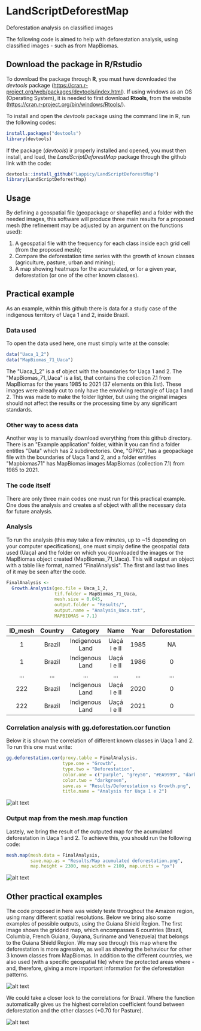 # LandScriptDeforestMap
Deforestation analysis on classified images

The following code is aimed to help with deforestation analysis, using classified images - such as from MapBiomas.

## Download the package in R/Rstudio

To download the package through **R**, you must have downloaded the *devtools* package (https://cran.r-project.org/web/packages/devtools/index.html). If using windows as an OS (Operating System), it is needed to first download **Rtools**, from the website (https://cran.r-project.org/bin/windows/Rtools/).

To install and open the *devtools* package using the command line in R, run the following codes:
```r
install.packages("devtools")
library(devtools)
```
If the package (*devtools*) ir properly installed and opened, you must then install, and load, the *LandScriptDeforestMap* package through the github link with the code:
```r
devtools::install_github("Lappicy/LandScriptDeforestMap")
library(LandScriptDeforestMap)
```

## Usage
By defining a geospatial file (geopackage or shapefile) and a folder with the needed images, this software will produce three main results for a proposed mesh (the refinement may be adjusted by an argument on the functions used):
1. A geospatial file with the frequency for each class inside each grid cell (from the proposed mesh);
2. Compare the deforestation time series with the growth of known classes (agriculture, pasture, urban and mining);
3. A map showing heatmaps for the acumulated, or for a given year, deforestation (or one of the other known classes).

## Practical example
As an example, within this github there is data for a study case of the indigenous territory of Uaça 1 and 2, inside Brazil.

### Data used
To open the data used here, one must simply write at the console:
```r
data("Uaca_1_2")
data("MapBiomas_71_Uaca")
```

The "Uaca_1_2" is a sf object with the boundaries for Uaça 1 and 2. The "MapBiomas_71_Uaca" is a list, that contains the collection 7.1 from MapBiomas for the years 1985 to 2021 (37 elements on this list). These images were already cut to only have the envolving rectangle of Uaça 1 and 2. This was made to make the folder lighter, but using the original images should not affect the results or the processing time by any significant standards.

### Other way to acess data
Another way is to manually download everything from this github directory. There is an "Example application" folder, within it you can find a folder entitles "Data" which has 2 subdirectories. One, "GPKG", has a geopackage file with the boundaries of Uaça 1 and 2, and a folder entitles "Mapbiomas71" has MapBiomas images MapBiomas (collection 7.1) from 1985 to 2021.

### The code itself
There are only three main codes one must run for this practical example. One does the analysis and creates a sf object with all the necessary data for future analysis. 

### Analysis
To run the analysis (this may take a few minutes, up to ~15 depending on your computer specifications), one must simply define the geospatial data used (Uaça) and the folder on which you downloaded the images or the MapBiomas object created (MapBiomas_71_Uaca). This will output an object with a table like format, named "FinalAnalysis". The first and last two lines of it may be seen after the code.
```r
FinalAnalysis <-
  Growth.Analysis(geo.file = Uaca_1_2,
                  tif.folder = MapBiomas_71_Uaca,
                  mesh.size = 0.045,
                  output.folder = "Results/",
                  output.name = "Analysis_Uaca.txt",
                  MAPBIOMAS = 7.1)
```

| ID_mesh |	Country | Category | Name | Year | Deforestation | Reforestation | Growth_Urban | Growth_Mining | Growth_Pasture | Growth_Agriculture | Forest | NonForest | Water | Others | Urban | Mining | Pasture | Agriculture | 0 | 11 | 12 | 15 | 3 | 33 | 4 | 41 |
| :----------: | :----------: | :--------------------: | :--------------------: | :----------: | :----------: | :----------: | :----------: | :----------: | :----------: | :----------: | :----------: | :----------: | :----------: | :----------: | :----------: | :----------: | :----------: | :----------: | :----------: | :----------: | :----------: | :----------: | :----------: | :----------: | :----------: | :----------: |
| 1	| Brazil | Indigenous Land | Uaçá I e II | 1985 | NA | NA | NA | NA | NA | NA | 10.6983 | 0 | 0 | 0 | 0 | 0 | 0 | 0 | NA | NA | NA | NA | 10.6983 | NA | NA | NA |
| 1 |	Brazil | Indigenous Land | Uaçá I e II | 1986 | 0 | 0 | 0 | 0 | 0 | 0 | 10.6983 | 0 | 0 | 0 | 0 | 0 | 0 | 0 | NA | NA | NA | NA | 10.6983 | NA | NA | NA |
| ... | ... | ... | ... | ... | ... | ... | ... | ... | ... | ... | ... | ... | ... | ... | ... | ... | ... | ... | ... | ... | ... | ... | ... | ... | ... | ... |
| 222 | Brazil | Indigenous Land |	Uaçá I e II |	2020 | 0 | 0 | 0 | 0 | 0 | 0 | 0.1008 | 0.234 | 0 | 0 | 0 | 0 | 0 | 0 | NA | NA | 0.234 | NA | 0.1008 | NA | NA | NA |
| 222 | Brazil | Indigenous Land |	Uaçá I e II |	2021 | 0 | 0 | 0 | 0 | 0 | 0 | 0.1008 | 0.234 | 0 | 0 | 0 | 0 | 0 | 0 | NA | NA | 0.234 | NA | 0.1008 | NA | NA | NA |

### Correlation analysis with gg.deforestation.cor function
Below it is shown the correlation of different known classes in Uaça 1 and 2. To run this one must write:
```r
gg.deforestation.cor(proxy.table = FinalAnalysis,
                     type.one = "Growth",
                     type.two = "Deforestation",
                     color.one = c("purple", "grey50", "#EA9999", "darkorange"),
                     color.two = "darkgreen",
                     save.as = "Results/Deforestation vs Growth.png",
                     title.name = "Analysis for Uaça 1 e 2")
```
![alt text](https://github.com/Lappicy/DeforestMapBiomas/blob/main/Example%20application/Results/Deforestation%20vs%20Growth.png?raw=true)

### Output map from the mesh.map function
Lastely, we bring the result of the outputed map for the acumulated deforestation in Uaça 1 and 2. To achieve this, you should run the following code:
```r
mesh.map(mesh.data = FinalAnalysis,
         save.map.as = "Results/Map acumulated deforestation.png",
         map.height = 2300, map.width = 2100, map.units = "px")
```
![alt text](https://github.com/Lappicy/DeforestMapBiomas/blob/main/Example%20application/Results/Map%20acumulated%20deforestation.png?raw=true)

## Other practical examples
The code proposed in here was widely teste throughout the Amazon region, using many different spatial resolutions. Below we bring also some examples of possible outputs, using the Guiana Shield Region. The first image shows the gridded map, which encompasses 6 countries (Brazil, Columbia, French Guiana, Guyana, Suriname and Venezuela) that belongs to the Guiana Shield Region. We may see through this map where the deforestation is more agressive, as well as showing the behaviour for other 3 known classes from MapBiomas. In addition to the different countries, we also used (with a specific geospatial file) where the protected areas where - and, therefore, giving a more important information for the deforestation patterns.

![alt text](https://github.com/Lappicy/DeforestMapBiomas/blob/main/Example%20application/Others/Guiana%20Shield%20Example.png?raw=true)

We could take a closer look to the correlations for Brazil. Where the function automatically gives us the highest correlation coefficient found between deforestation and the other classes (+0.70 for Pasture).

![alt text](https://github.com/Lappicy/DeforestMapBiomas/blob/main/Example%20application/Others/Brazil%20example.png?raw=true)


